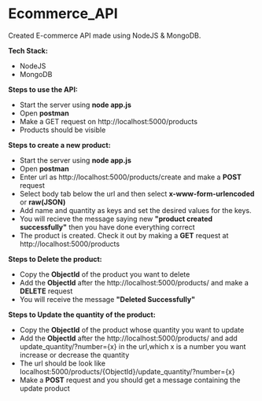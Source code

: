 # Ecommerce_API
Created E-commerce API made using NodeJS & MongoDB.

**Tech Stack:**
* NodeJS
* MongoDB

**Steps to use the API:**
* Start the server using **node app.js**
* Open **postman**
* Make a GET request on http://localhost:5000/products
* Products should be visible

**Steps to create a new product:**
* Start the server using **node app.js**
* Open **postman**
* Enter url as http://localhost:5000/products/create and make a **POST** request
* Select body tab below the url and then select **x-www-form-urlencoded** or **raw(JSON)**
* Add name and quantity as keys and set the desired values for the keys.
* You will recieve the message saying new **"product created successfully"** then you have done everything correct
* The product is created. Check it out by making a **GET** request at http://localhost:5000/products

**Steps to Delete the product:**
* Copy the **ObjectId** of the product you want to delete
* Add the **ObjectId** after the http://localhost:5000/products/ and make a **DELETE** request
* You will receive the message **"Deleted Successfully"**

**Steps to Update the quantity of the product:**
* Copy the **ObjectId** of the product whose quantity you want to update
* Add the **ObjectId** after the http://localhost:5000/products/ and add update_quantity/?number={x} in the url,which x is a
  number you want increase or decrease the quantity
* The url should be look like localhost:5000/products/{ObjectId}/update_quantity/?number={x}
* Make a **POST** request and you should get a message containing the update product
